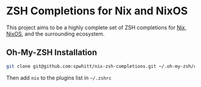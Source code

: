 ZSH Completions for Nix and NixOS
=================================

This project aims to be a highly complete set of ZSH completions for [Nix](https://nixos.org/nix/),
[NixOS](https://nixos.org/), and the surrounding ecosystem.

Oh-My-ZSH Installation
----------------------

```bash
git clone git@github.com:spwhitt/nix-zsh-completions.git ~/.oh-my-zsh/custom/plugins/nix
```

Then add `nix` to the plugins list in `~/.zshrc`
